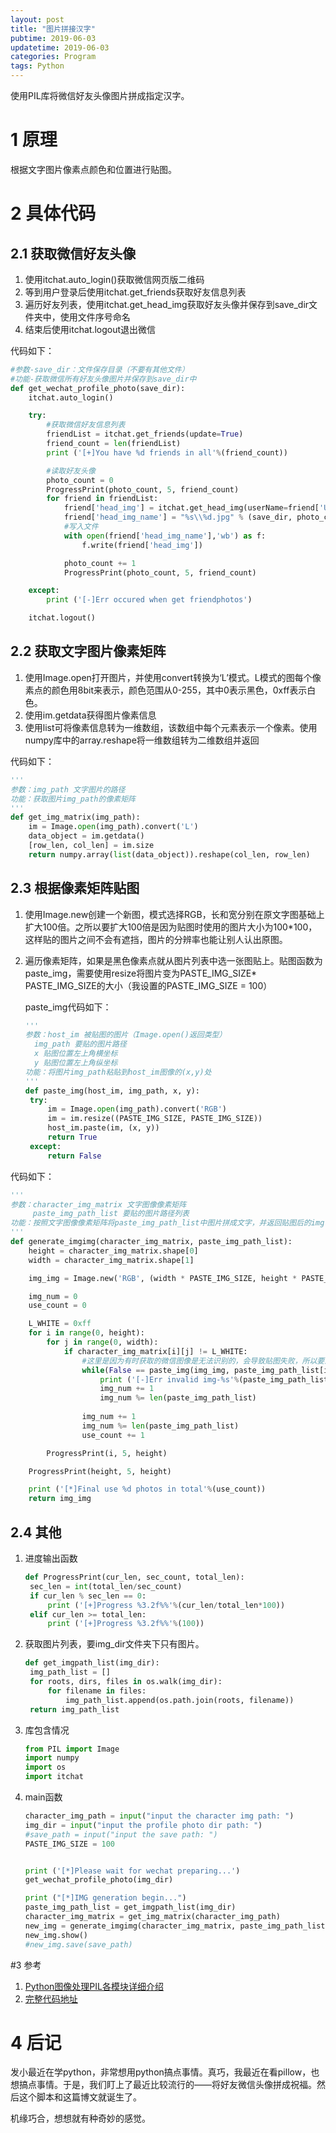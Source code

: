```yaml
---
layout: post
title: "图片拼接汉字"
pubtime: 2019-06-03
updatetime: 2019-06-03
categories: Program
tags: Python
---
```


使用PIL库将微信好友头像图片拼成指定汉字。

# 1 原理

根据文字图片像素点颜色和位置进行贴图。

# 2 具体代码

## 2.1 获取微信好友头像

1. 使用itchat.auto_login()获取微信网页版二维码
2. 等到用户登录后使用itchat.get_friends获取好友信息列表
3. 遍历好友列表，使用itchat.get_head_img获取好友头像并保存到save_dir文件夹中，使用文件序号命名
4. 结束后使用itchat.logout退出微信

代码如下：

```python
#参数-save_dir：文件保存目录（不要有其他文件）
#功能-获取微信所有好友头像图片并保存到save_dir中
def get_wechat_profile_photo(save_dir):
	itchat.auto_login()

	try:
		#获取微信好友信息列表
		friendList = itchat.get_friends(update=True)
		friend_count = len(friendList)
		print ('[+]You have %d friends in all'%(friend_count))

		#读取好友头像
		photo_count = 0
		ProgressPrint(photo_count, 5, friend_count)
		for friend in friendList:
			friend['head_img'] = itchat.get_head_img(userName=friend['UserName'])
			friend['head_img_name'] = "%s\\%d.jpg" % (save_dir, photo_count)
			#写入文件
			with open(friend['head_img_name'],'wb') as f:
				f.write(friend['head_img'])

			photo_count += 1
			ProgressPrint(photo_count, 5, friend_count)

	except:
		print ('[-]Err occured when get friendphotos')

	itchat.logout()
```

## 2.2 获取文字图片像素矩阵

1. 使用Image.open打开图片，并使用convert转换为‘L’模式。L模式的图每个像素点的颜色用8bit来表示，颜色范围从0-255，其中0表示黑色，0xff表示白色。
2. 使用im.getdata获得图片像素信息
3. 使用list可将像素信息转为一维数组，该数组中每个元素表示一个像素。使用numpy库中的array.reshape将一维数组转为二维数组并返回

代码如下：

```python
'''
参数：img_path 文字图片的路径
功能：获取图片img_path的像素矩阵
'''
def get_img_matrix(img_path):
	im = Image.open(img_path).convert('L')
	data_object = im.getdata()
	[row_len, col_len] = im.size
	return numpy.array(list(data_object)).reshape(col_len, row_len)
```

## 2.3 根据像素矩阵贴图

1. 使用Image.new创建一个新图，模式选择RGB，长和宽分别在原文字图基础上扩大100倍。之所以要扩大100倍是因为贴图时使用的图片大小为100*100，这样贴的图片之间不会有遮挡，图片的分辨率也能让别人认出原图。

2. 遍历像素矩阵，如果是黑色像素点就从图片列表中选一张图贴上。贴图函数为paste_img，需要使用resize将图片变为PASTE_IMG_SIZE* PASTE_IMG_SIZE的大小（我设置的PASTE_IMG_SIZE = 100）

   paste_img代码如下：

   ```python
   '''
   参数：host_im 被贴图的图片（Image.open()返回类型）
   	 img_path 要贴的图片路径
   	 x 贴图位置左上角横坐标
   	 y 贴图位置左上角纵坐标
   功能：将图片img_path粘贴到host_im图像的(x,y)处
   '''
   def paste_img(host_im, img_path, x, y):
   	try:
   		im = Image.open(img_path).convert('RGB')
   		im = im.resize((PASTE_IMG_SIZE, PASTE_IMG_SIZE))
   		host_im.paste(im, (x, y))
   		return True
   	except:
   		return False
   ```

代码如下：

```python
'''
参数：character_img_matrix 文字图像像素矩阵
	 paste_img_path_list 要贴的图片路径列表
功能：按照文字图像像素矩阵将paste_img_path_list中图片拼成文字，并返回贴图后的img
'''
def generate_imgimg(character_img_matrix, paste_img_path_list):
	height = character_img_matrix.shape[0]
	width = character_img_matrix.shape[1]

	img_img = Image.new('RGB', (width * PASTE_IMG_SIZE, height * PASTE_IMG_SIZE), 0xFFFFFF)

	img_num = 0
	use_count = 0

	L_WHITE = 0xff
	for i in range(0, height):
		for j in range(0, width):
			if character_img_matrix[i][j] != L_WHITE:
				#这里是因为有时获取的微信图像是无法识别的，会导致贴图失败，所以要进行判断
				while(False == paste_img(img_img, paste_img_path_list[img_num], j * PASTE_IMG_SIZE, i * PASTE_IMG_SIZE)):
					print ('[-]Err invalid img-%s'%(paste_img_path_list[img_num]))
					img_num += 1
					img_num %= len(paste_img_path_list)
				
				img_num += 1
				img_num %= len(paste_img_path_list)
				use_count += 1

		ProgressPrint(i, 5, height)

	ProgressPrint(height, 5, height)

	print ('[*]Final use %d photos in total'%(use_count))
	return img_img
```

## 2.4 其他

1. 进度输出函数

   ```python
   def ProgressPrint(cur_len, sec_count, total_len):
   	sec_len = int(total_len/sec_count)
   	if cur_len % sec_len == 0:
   		print ('[+]Progress %3.2f%%'%(cur_len/total_len*100))
   	elif cur_len >= total_len:
   		print ('[+]Progress %3.2f%%'%(100))
   ```

2. 获取图片列表，要img_dir文件夹下只有图片。

   ```python
   def get_imgpath_list(img_dir):
   	img_path_list = []
   	for roots, dirs, files in os.walk(img_dir):
   		for filename in files:
   			img_path_list.append(os.path.join(roots, filename))
   	return img_path_list
   ```

3. 库包含情况

   ```python
   from PIL import Image
   import numpy
   import os
   import itchat
   ```

4. main函数

   ```python
   character_img_path = input("input the character img path: ")
   img_dir = input("input the profile photo dir path: ")
   #save_path = input("input the save path: ")
   PASTE_IMG_SIZE = 100
   
   
   print ('[*]Please wait for wechat preparing...')
   get_wechat_profile_photo(img_dir)
   
   print ("[*]IMG generation begin...")
   paste_img_path_list = get_imgpath_list(img_dir)
   character_img_matrix = get_img_matrix(character_img_path)
   new_img = generate_imgimg(character_img_matrix, paste_img_path_list)
   new_img.show()
   #new_img.save(save_path)
   ```

#3 参考

1. [Python图像处理PIL各模块详细介绍](https://blog.csdn.net/zhangziju/article/details/79123275)
2. [完整代码地址](<https://github.com/chrishuppor/src/blob/master/MyLittleTools/spell_with_pic.py>)

# 4 后记

发小最近在学python，非常想用python搞点事情。真巧，我最近在看pillow，也想搞点事情。于是，我们盯上了最近比较流行的——将好友微信头像拼成祝福。然后这个脚本和这篇博文就诞生了。

机缘巧合，想想就有种奇妙的感觉。